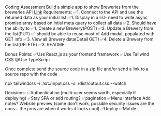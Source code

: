 Coding Assessment
Build a simple app to show Breweries from the breweries API
[Link](https://api.openbrewerydb.org/breweries)
Requirements:
    ✅1. Connect to the API and use the returned data as your initial list
        ✅1. Display in a list- need to write async promise array based on intial meta query to collect all data
    ✅2. Should have the ability to
        ✅1. Create a new Brewery(POST)
        ✅2. Update a Brewery from the list(PUT)
            ✅-should be able to reuse most of Add modal, populated with GET info
        ✅3. View all Brewery data(Detail GET)
        ✅4. Delete a Brewery from the list(DELETE)
    ✅3. README


Bonus Points:
    ✅Use React.js as your frontend framework
    ✅Use Tailwind CSS
    😅Use TypeScript

Once complete send the source code in a zip file and/or send a link to a source repo with the
code


npx tailwindcss -i ./src/input.css -o ./dist/output.css --watch

Decisions:
    ✅Authentication (multi-user seems worth, especially if deploying)
    ✅Stay SPA or add routing?
    ✅pagination
    ✅Menu interface
    Add notes?
    Website preview (some don't work, possible security issues are the cons...  the pros are when it works it looks cool)
    ✅Deploy
    ✅Mobile


    
